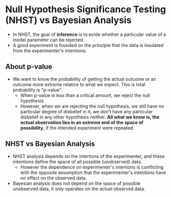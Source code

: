 # Null Hypothesis Significance Testing (NHST) vs Bayesian Analysis

* In NHST, the goal of <b>inference</b> is to ecide whether a particular value of a model parameter can be rejected.
* A good experiment is founded on the principle that the data is insulated from the experimenter's intentions.

## About p-value
* We want to know the probability of getting the actual outcome or an outcome more extreme relatice to what we expect. This is total probability is "p-value".
  * When p-value is less than a critical amount, we reject the null hypothesis.
  * However, when we are rejecting the null hypothesis, we still have no particular degree of disbelief in it, we don't have any particular disbelief in any other hypothesis neither. <b>All what we know is, the actual observation lies in an extreme end of the space of possibility</b>, if the intended experiment were repeated.
  
## NHST vs Bayesian Analysis
* NHST analysis depends on the intertions of the experimenter, and these intentions define the space of all possible (unobserved) data.
  * However the dependence on experimenter's intertions is conflicting with the opposite assumption that the experimenter's intentions have no effect on the observed data.
* Bayesian analysis does not depend on the space of possible unobserved data, it only operates on the actual observed data.

